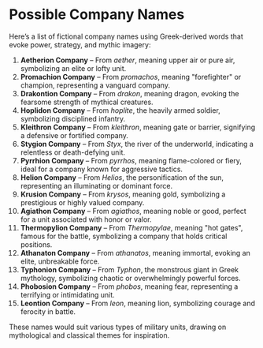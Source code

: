 # Possible Company Names


Here’s a list of fictional company names using Greek-derived words that evoke power, strategy, and mythic imagery:

1. **Aetherion Company** – From *aether*, meaning upper air or pure air, symbolizing an elite or lofty unit.
2. **Promachion Company** – From *promachos*, meaning "forefighter" or champion, representing a vanguard company.
3. **Drakontion Company** – From *drakon*, meaning dragon, evoking the fearsome strength of mythical creatures.
4. **Hoplidon Company** – From *hoplite*, the heavily armed soldier, symbolizing disciplined infantry.
5. **Kleithron Company** – From *kleithron*, meaning gate or barrier, signifying a defensive or fortified company.
6. **Stygion Company** – From *Styx*, the river of the underworld, indicating a relentless or death-defying unit.
7. **Pyrrhion Company** – From *pyrrhos*, meaning flame-colored or fiery, ideal for a company known for aggressive tactics.
8. **Helion Company** – From *Helios*, the personification of the sun, representing an illuminating or dominant force.
9. **Krusion Company** – From *krysos*, meaning gold, symbolizing a prestigious or highly valued company.
10. **Agiathon Company** – From *agiathos*, meaning noble or good, perfect for a unit associated with honor or valor.
11. **Thermopylion Company** – From *Thermopylae*, meaning "hot gates", famous for the battle, symbolizing a company that holds critical positions.
12. **Athanaton Company** – From *athanatos*, meaning immortal, evoking an elite, unbreakable force.
13. **Typhonion Company** – From *Typhon*, the monstrous giant in Greek mythology, symbolizing chaotic or overwhelmingly powerful forces.
14. **Phobosion Company** – From *phobos*, meaning fear, representing a terrifying or intimidating unit.
15. **Leontion Company** – From *leon*, meaning lion, symbolizing courage and ferocity in battle.

These names would suit various types of military units, drawing on mythological and classical themes for inspiration.
